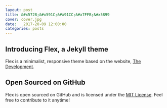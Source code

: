 ```yaml
---
layout: post
title: &#x5728;&#x591C;&#x91CC;&#x7FFB;&#x5899
cover: cover.jpg
date:   2017-20-09 12:00:00
categories: posts
---
```


## Introducing Flex, a Jekyll theme

Flex is a minimalist, responsive theme based on the website, [The Development](http://thedevelopment.co).

## Open Sourced on GitHub

Flex is open sourced on GitHub and is licensed under the [MIT License](http://opensource.org/licenses/MIT). Feel free to contribute to it anytime!
